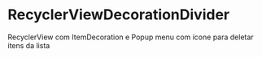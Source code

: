 # RecyclerViewDecorationDivider
RecyclerView com ItemDecoration e Popup menu com ícone para deletar itens da lista 
